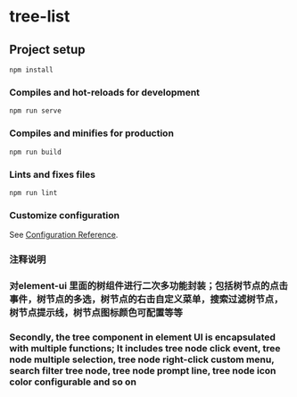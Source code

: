 # tree-list

## Project setup
```
npm install
```

### Compiles and hot-reloads for development
```
npm run serve
```

### Compiles and minifies for production
```
npm run build
```

### Lints and fixes files
```
npm run lint
```

### Customize configuration
See [Configuration Reference](https://cli.vuejs.org/config/).

### 注释说明
### 对element-ui 里面的树组件进行二次多功能封装；包括树节点的点击事件，树节点的多选，树节点的右击自定义菜单，搜索过滤树节点，树节点提示线，树节点图标颜色可配置等等
### Secondly, the tree component in element UI is encapsulated with multiple functions; It includes tree node click event, tree node multiple selection, tree node right-click custom menu, search filter tree node, tree node prompt line, tree node icon color configurable and so on
